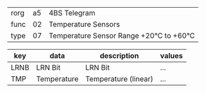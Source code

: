 
|    |   |   |
| -- | - | - |
| rorg | a5 | 4BS Telegram |
| func | 02 | Temperature Sensors |
| type | 07 | Temperature Sensor Range +20°C to +60°C |

| key | data | description | values |
| --- | --- | --- | --- |
  | LRNB | LRN Bit | LRN Bit | ... | 
| TMP | Temperature | Temperature (linear) | ... | 

  